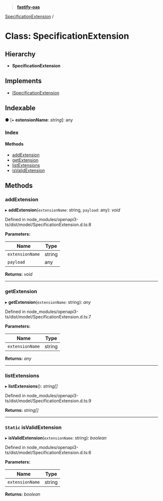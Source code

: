 > **[fastify-oas](../README.md)**

[SpecificationExtension](specificationextension.md) /

# Class: SpecificationExtension

## Hierarchy

* **SpecificationExtension**

## Implements

* [ISpecificationExtension](../interfaces/ispecificationextension.md)

## Indexable

● \[▪ **extensionName**: *string*\]: any

### Index

#### Methods

* [addExtension](specificationextension.md#addextension)
* [getExtension](specificationextension.md#getextension)
* [listExtensions](specificationextension.md#listextensions)
* [isValidExtension](specificationextension.md#static-isvalidextension)

## Methods

###  addExtension

▸ **addExtension**(`extensionName`: string, `payload`: any): *void*

Defined in node_modules/openapi3-ts/dist/model/SpecificationExtension.d.ts:8

**Parameters:**

Name | Type |
------ | ------ |
`extensionName` | string |
`payload` | any |

**Returns:** *void*

___

###  getExtension

▸ **getExtension**(`extensionName`: string): *any*

Defined in node_modules/openapi3-ts/dist/model/SpecificationExtension.d.ts:7

**Parameters:**

Name | Type |
------ | ------ |
`extensionName` | string |

**Returns:** *any*

___

###  listExtensions

▸ **listExtensions**(): *string[]*

Defined in node_modules/openapi3-ts/dist/model/SpecificationExtension.d.ts:9

**Returns:** *string[]*

___

### `Static` isValidExtension

▸ **isValidExtension**(`extensionName`: string): *boolean*

Defined in node_modules/openapi3-ts/dist/model/SpecificationExtension.d.ts:6

**Parameters:**

Name | Type |
------ | ------ |
`extensionName` | string |

**Returns:** *boolean*